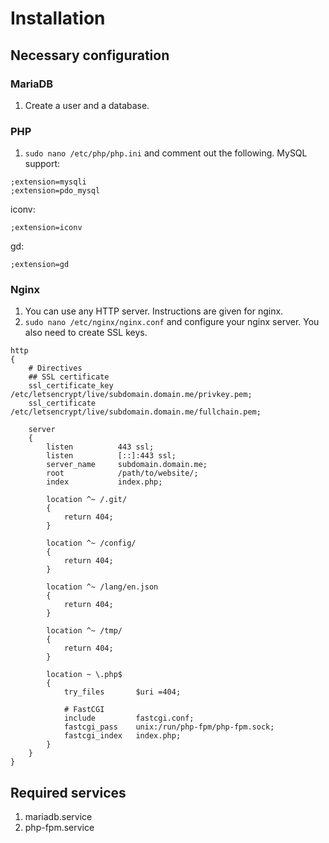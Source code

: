 # Installation
## Necessary configuration
### MariaDB
1. Create a user and a database.

### PHP
1. `sudo nano /etc/php/php.ini` and comment out the following.
MySQL support:
```
;extension=mysqli
;extension=pdo_mysql
```

iconv:
```
;extension=iconv
```

gd:
```
;extension=gd
```

### Nginx
1. You can use any HTTP server. Instructions are given for nginx.
2. `sudo nano /etc/nginx/nginx.conf` and configure your nginx server. You also need to create SSL keys.
```
http
{
    # Directives
    ## SSL certificate
    ssl_certificate_key /etc/letsencrypt/live/subdomain.domain.me/privkey.pem;
    ssl_certificate     /etc/letsencrypt/live/subdomain.domain.me/fullchain.pem;

    server
    {
        listen          443 ssl;
        listen          [::]:443 ssl;
        server_name     subdomain.domain.me;
        root            /path/to/website/;
        index           index.php;

        location ^~ /.git/
        {
            return 404;
        }

        location ^~ /config/
        {
            return 404;
        }

        location ^~ /lang/en.json
        {
            return 404;
        }

        location ^~ /tmp/
        {
            return 404;
        }

        location ~ \.php$
        {
            try_files       $uri =404;

            # FastCGI
            include         fastcgi.conf;
            fastcgi_pass    unix:/run/php-fpm/php-fpm.sock;
            fastcgi_index   index.php;
        }
    }
}
```

## Required services
1. mariadb.service
2. php-fpm.service
